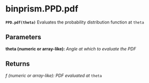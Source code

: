 # binprism.PPD.pdf
**`PPD.pdf(theta)`**
Evaluates the probability distribution function at `theta`

## Parameters
**theta (numeric or array-like):** *Angle at which to evaluate the PDF*

## Returns
*f (numeric or array-like): PDF evaluated at* `theta`
